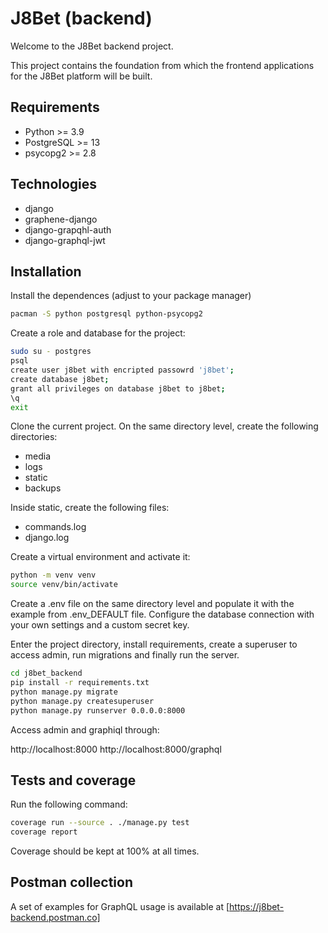 # J8Bet (backend)

Welcome to the J8Bet backend project.

This project contains the foundation from which the frontend applications for the J8Bet platform will be built.

## Requirements

- Python >= 3.9
- PostgreSQL >= 13
- psycopg2 >= 2.8

## Technologies

- django
- graphene-django
- django-grapqhl-auth
- django-graphql-jwt

## Installation

Install the dependences (adjust to your package manager)

```bash
pacman -S python postgresql python-psycopg2
```

Create a role and database for the project:

```bash
sudo su - postgres
psql
create user j8bet with encripted passowrd 'j8bet';
create database j8bet;
grant all privileges on database j8bet to j8bet;
\q
exit
```

Clone the current project. On the same directory level, create the following directories:

- media
- logs
- static
- backups

Inside static, create the following files:

- commands.log
- django.log

Create a virtual environment and activate it:

```bash
python -m venv venv
source venv/bin/activate
```

Create a .env file on the same directory level and populate it with the example from .env_DEFAULT file. Configure the database connection with your own settings and a custom secret key.

Enter the project directory, install requirements, create a superuser to access admin, run migrations and finally run the server.

```bash
cd j8bet_backend
pip install -r requirements.txt
python manage.py migrate
python manage.py createsuperuser
python manage.py runserver 0.0.0.0:8000
```

Access admin and graphiql through:

http://localhost:8000
http://localhost:8000/graphql

## Tests and coverage

Run the following command:

```bash
coverage run --source . ./manage.py test
coverage report
```

Coverage should be kept at 100% at all times.

## Postman collection

A set of examples for GraphQL usage is available at [https://j8bet-backend.postman.co]
